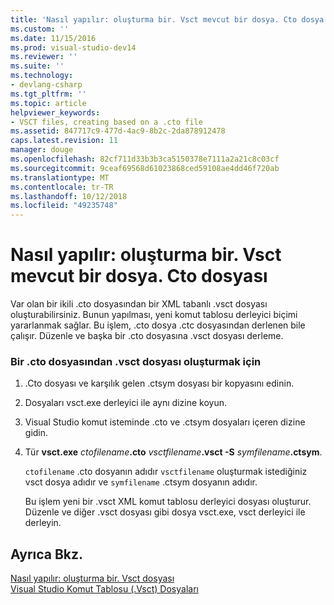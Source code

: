 ```yaml
---
title: 'Nasıl yapılır: oluşturma bir. Vsct mevcut bir dosya. Cto dosya | Microsoft Docs'
ms.custom: ''
ms.date: 11/15/2016
ms.prod: visual-studio-dev14
ms.reviewer: ''
ms.suite: ''
ms.technology:
- devlang-csharp
ms.tgt_pltfrm: ''
ms.topic: article
helpviewer_keywords:
- VSCT files, creating based on a .cto file
ms.assetid: 847717c9-477d-4ac9-8b2c-2da878912478
caps.latest.revision: 11
manager: douge
ms.openlocfilehash: 82cf711d33b3b3ca5150378e7111a2a21c8c03cf
ms.sourcegitcommit: 9ceaf69568d61023868ced59108ae4dd46f720ab
ms.translationtype: MT
ms.contentlocale: tr-TR
ms.lasthandoff: 10/12/2018
ms.locfileid: "49235748"
---
```

# <a name="how-to-create-a-vsct-file-from-an-existing-cto-file"></a>Nasıl yapılır: oluşturma bir. Vsct mevcut bir dosya. Cto dosyası
Var olan bir ikili .cto dosyasından bir XML tabanlı .vsct dosyası oluşturabilirsiniz. Bunun yapılması, yeni komut tablosu derleyici biçimi yararlanmak sağlar. Bu işlem, .cto dosya .ctc dosyasından derlenen bile çalışır. Düzenle ve başka bir .cto dosyasına .vsct dosyası derleme.  
  
### <a name="to-create-a-vsct-file-from-a-cto-file"></a>Bir .cto dosyasından .vsct dosyası oluşturmak için  
  
1.  .Cto dosyası ve karşılık gelen .ctsym dosyası bir kopyasını edinin.  
  
2.  Dosyaları vsct.exe derleyici ile aynı dizine koyun.  
  
3.  Visual Studio komut isteminde .cto ve .ctsym dosyaları içeren dizine gidin.  
  
4.  Tür **vsct.exe** _ctofilename_**.cto** _vsctfilename_**.vsct -S**  _symfilename_**.ctsym**.  
  
     `ctofilename` .cto dosyanın adıdır `vsctfilename` oluşturmak istediğiniz vsct dosya adıdır ve `symfilename` .ctsym dosyanın adıdır.  
  
     Bu işlem yeni bir .vsct XML komut tablosu derleyici dosyası oluşturur. Düzenle ve diğer .vsct dosyası gibi dosya vsct.exe, vsct derleyici ile derleyin.  
  
## <a name="see-also"></a>Ayrıca Bkz.  
 [Nasıl yapılır: oluşturma bir. Vsct dosyası](../extensibility/internals/how-to-create-a-dot-vsct-file.md)   
 [Visual Studio Komut Tablosu (.Vsct) Dosyaları](../extensibility/internals/visual-studio-command-table-dot-vsct-files.md)